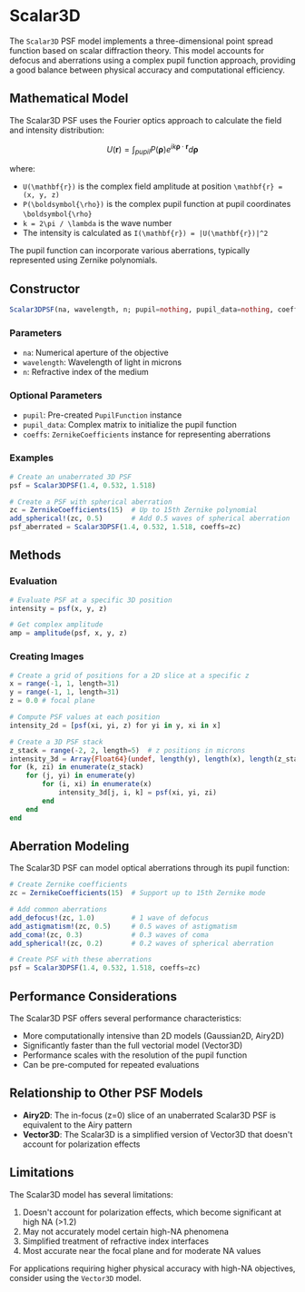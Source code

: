 # Scalar3D

The `Scalar3D` PSF model implements a three-dimensional point spread function based on scalar diffraction theory. This model accounts for defocus and aberrations using a complex pupil function approach, providing a good balance between physical accuracy and computational efficiency.

## Mathematical Model

The Scalar3D PSF uses the Fourier optics approach to calculate the field and intensity distribution:

```math
U(\mathbf{r}) = \int_{pupil} P(\boldsymbol{\rho}) e^{i k \boldsymbol{\rho} \cdot \mathbf{r}} d\boldsymbol{\rho}
```

where:
- ``U(\mathbf{r})`` is the complex field amplitude at position ``\mathbf{r} = (x, y, z)``
- ``P(\boldsymbol{\rho})`` is the complex pupil function at pupil coordinates ``\boldsymbol{\rho}``
- ``k = 2\pi / \lambda`` is the wave number
- The intensity is calculated as ``I(\mathbf{r}) = |U(\mathbf{r})|^2``

The pupil function can incorporate various aberrations, typically represented using Zernike polynomials.

## Constructor

```julia
Scalar3DPSF(na, wavelength, n; pupil=nothing, pupil_data=nothing, coeffs=nothing)
```

### Parameters

- `na`: Numerical aperture of the objective
- `wavelength`: Wavelength of light in microns
- `n`: Refractive index of the medium

### Optional Parameters

- `pupil`: Pre-created `PupilFunction` instance
- `pupil_data`: Complex matrix to initialize the pupil function
- `coeffs`: `ZernikeCoefficients` instance for representing aberrations

### Examples

```julia
# Create an unaberrated 3D PSF
psf = Scalar3DPSF(1.4, 0.532, 1.518)

# Create a PSF with spherical aberration
zc = ZernikeCoefficients(15)  # Up to 15th Zernike polynomial
add_spherical!(zc, 0.5)       # Add 0.5 waves of spherical aberration
psf_aberrated = Scalar3DPSF(1.4, 0.532, 1.518, coeffs=zc)
```

## Methods

### Evaluation

```julia
# Evaluate PSF at a specific 3D position
intensity = psf(x, y, z)

# Get complex amplitude
amp = amplitude(psf, x, y, z)
```

### Creating Images

```julia
# Create a grid of positions for a 2D slice at a specific z
x = range(-1, 1, length=31)
y = range(-1, 1, length=31)
z = 0.0 # focal plane

# Compute PSF values at each position
intensity_2d = [psf(xi, yi, z) for yi in y, xi in x]

# Create a 3D PSF stack
z_stack = range(-2, 2, length=5)  # z positions in microns
intensity_3d = Array{Float64}(undef, length(y), length(x), length(z_stack))
for (k, zi) in enumerate(z_stack)
    for (j, yi) in enumerate(y)
        for (i, xi) in enumerate(x)
            intensity_3d[j, i, k] = psf(xi, yi, zi)
        end
    end
end
```

## Aberration Modeling

The Scalar3D PSF can model optical aberrations through its pupil function:

```julia
# Create Zernike coefficients
zc = ZernikeCoefficients(15)  # Support up to 15th Zernike mode

# Add common aberrations
add_defocus!(zc, 1.0)         # 1 wave of defocus
add_astigmatism!(zc, 0.5)     # 0.5 waves of astigmatism
add_coma!(zc, 0.3)            # 0.3 waves of coma
add_spherical!(zc, 0.2)       # 0.2 waves of spherical aberration

# Create PSF with these aberrations
psf = Scalar3DPSF(1.4, 0.532, 1.518, coeffs=zc)
```

## Performance Considerations

The Scalar3D PSF offers several performance characteristics:

- More computationally intensive than 2D models (Gaussian2D, Airy2D)
- Significantly faster than the full vectorial model (Vector3D)
- Performance scales with the resolution of the pupil function
- Can be pre-computed for repeated evaluations

## Relationship to Other PSF Models

- **Airy2D**: The in-focus (z=0) slice of an unaberrated Scalar3D PSF is equivalent to the Airy pattern
- **Vector3D**: The Scalar3D is a simplified version of Vector3D that doesn't account for polarization effects

## Limitations

The Scalar3D model has several limitations:

1. Doesn't account for polarization effects, which become significant at high NA (>1.2)
2. May not accurately model certain high-NA phenomena
3. Simplified treatment of refractive index interfaces
4. Most accurate near the focal plane and for moderate NA values

For applications requiring higher physical accuracy with high-NA objectives, consider using the `Vector3D` model.